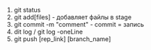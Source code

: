 1. git status
2. git add[files] - добавляет файлы в stage
3. git commit -m "comment" - commit = запись
4. dit log / git log -oneLine
5. git push [rep_link] [branch_name]